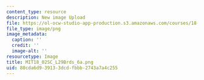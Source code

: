 ```yaml
---
content_type: resource
description: New image Upload
file: https://ol-ocw-studio-app-production.s3.amazonaws.com/courses/18-02sc-multivariable-calculus-fall-2010/80cda6d939133dcdfbbb2743a7a4c255_MIT18_02SC_L29Brds_6a.png
file_type: image/png
image_metadata:
  caption: ''
  credit: ''
  image-alt: ''
resourcetype: Image
title: MIT18_02SC_L29Brds_6a.png
uid: 80cda6d9-3913-3dcd-fbbb-2743a7a4c255
---
```

